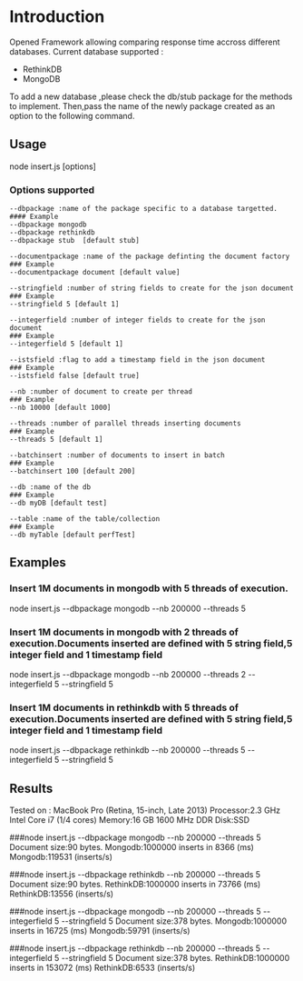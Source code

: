 # Introduction
Opened Framework allowing comparing response time accross different databases.
Current database supported :
- RethinkDB 
- MongoDB

To add a new database ,please check the db/stub package for the methods to implement.
Then,pass the name of the newly package created as an option to the following command.

## Usage
node insert.js [options]

### Options supported
    --dbpackage :name of the package specific to a database targetted.
    #### Example
    --dbpackage mongodb
    --dbpackage rethinkdb            
    --dbpackage stub  [default stub]
    
    --documentpackage :name of the package definting the document factory 
	### Example
    --documentpackage document [default value]

    --stringfield :number of string fields to create for the json document 
	### Example
    --stringfield 5 [default 1]

    --integerfield :number of integer fields to create for the json document 
	### Example
    --integerfield 5 [default 1]

    --istsfield :flag to add a timestamp field in the json document
	### Example
    --istsfield false [default true]

    --nb :number of document to create per thread
	### Example
    --nb 10000 [default 1000]

    --threads :number of parallel threads inserting documents
	### Example
    --threads 5 [default 1]

    --batchinsert :number of documents to insert in batch
	### Example
    --batchinsert 100 [default 200]    

    --db :name of the db
	### Example
    --db myDB [default test]     

    --table :name of the table/collection
	### Example
    --db myTable [default perfTest]  
    
## Examples
### Insert 1M documents in mongodb with 5 threads of execution.
node insert.js --dbpackage mongodb --nb 200000 --threads 5 

### Insert 1M documents in mongodb with 2 threads of execution.Documents inserted are defined with 5 string field,5 integer field and 1 timestamp field
node insert.js --dbpackage mongodb --nb 200000 --threads 2 --integerfield 5 --stringfield 5

### Insert 1M documents in rethinkdb with 5 threads of execution.Documents inserted are defined with 5 string field,5 integer field and 1 timestamp field
node insert.js --dbpackage rethinkdb --nb 200000 --threads 5 --integerfield 5 --stringfield 5


## Results
   Tested on : MacBook Pro (Retina, 15-inch, Late 2013)
               Processor:2.3 GHz Intel Core i7 (1/4 cores)
               Memory:16 GB 1600 MHz DDR
               Disk:SSD
               
###node insert.js --dbpackage mongodb --nb 200000 --threads 5 
Document size:90 bytes.
Mongodb:1000000 inserts in 8366 (ms)
Mongodb:119531 (inserts/s)

###node insert.js --dbpackage rethinkdb --nb 200000 --threads 5 
Document size:90 bytes.
RethinkDB:1000000 inserts in 73766 (ms)
RethinkDB:13556 (inserts/s)

###node insert.js --dbpackage mongodb --nb 200000 --threads 5 --integerfield 5 --stringfield 5
Document size:378 bytes.
Mongodb:1000000 inserts in 16725 (ms)
Mongodb:59791 (inserts/s)

###node insert.js --dbpackage rethinkdb --nb 200000 --threads 5 --integerfield 5 --stringfield 5
Document size:378 bytes.
RethinkDB:1000000 inserts in 153072 (ms)
RethinkDB:6533 (inserts/s)

